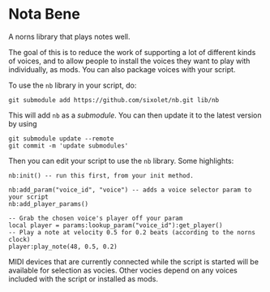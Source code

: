# Nota Bene

A norns library that plays notes well. 

The goal of this is to reduce the work of supporting a lot of different kinds of voices, and to allow people to install the voices they want to play with individually, as mods. You can also package voices with your script. 


To use the `nb` library in your script, do:
```
git submodule add https://github.com/sixolet/nb.git lib/nb
```

This will add `nb` as a *submodule*. You can then update it to the latest version by using

```
git submodule update --remote
git commit -m 'update submodules'
```

Then you can edit your script to use the `nb` library. Some highlights:

```
nb:init() -- run this first, from your init method.
```

```
nb:add_param("voice_id", "voice") -- adds a voice selector param to your script
nb:add_player_params()
```

```
-- Grab the chosen voice's player off your param
local player = params:lookup_param("voice_id"):get_player()
-- Play a note at velocity 0.5 for 0.2 beats (according to the norns clock)
player:play_note(48, 0.5, 0.2) 
```

MIDI devices that are currently connected while the script is started will be available for selection as vocies. Other vocies depend on any voices included with the script or installed as mods.
